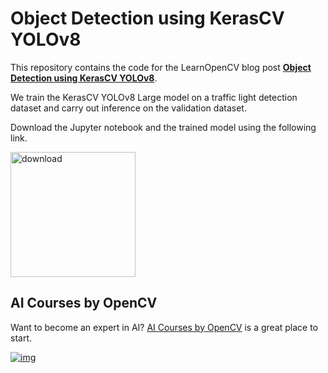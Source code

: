 # Object Detection using KerasCV YOLOv8

This repository contains the code for the LearnOpenCV blog post **[Object Detection using KerasCV YOLOv8](https://learnopencv.com/object-detection-using-kerascv-yolov8/)**.

We train the KerasCV YOLOv8 Large model on a traffic light detection dataset and carry out inference on the validation dataset.

Download the Jupyter notebook and the trained model using the following link.

[<img src="https://learnopencv.com/wp-content/uploads/2022/07/download-button-e1657285155454.png" alt="download" width="200">](https://www.dropbox.com/scl/fo/613kw6mp5hqf57qozo49k/h?rlkey=6ge3rfdhpfh2zcjiuft1jdbll&dl=1)

## AI Courses by OpenCV

Want to become an expert in AI? [AI Courses by OpenCV](https://opencv.org/courses/) is a great place to start.

[![img](https://learnopencv.com/wp-content/uploads/2023/01/AI-Courses-By-OpenCV-Github.png)](https://opencv.org/courses/)